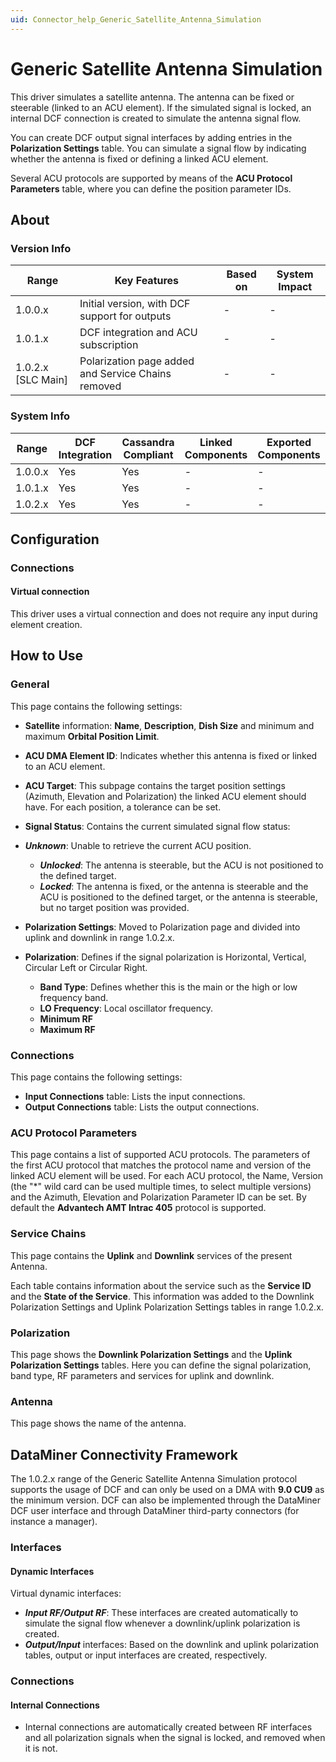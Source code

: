 ```yaml
---
uid: Connector_help_Generic_Satellite_Antenna_Simulation
---
```


# Generic Satellite Antenna Simulation

This driver simulates a satellite antenna. The antenna can be fixed or steerable (linked to an ACU element). If the simulated signal is locked, an internal DCF connection is created to simulate the antenna signal flow.

You can create DCF output signal interfaces by adding entries in the **Polarization Settings** table. You can simulate a signal flow by indicating whether the antenna is fixed or defining a linked ACU element.

Several ACU protocols are supported by means of the **ACU Protocol Parameters** table, where you can define the position parameter IDs.

## About

### Version Info

| **Range**            | **Key Features**                                   | **Based on** | **System Impact** |
|----------------------|----------------------------------------------------|--------------|-------------------|
| 1.0.0.x              | Initial version, with DCF support for outputs      | \-           | \-                |
| 1.0.1.x              | DCF integration and ACU subscription               | \-           | \-                |
| 1.0.2.x \[SLC Main\] | Polarization page added and Service Chains removed | \-           | \-                |

### System Info

| **Range** | **DCF Integration** | **Cassandra Compliant** | **Linked Components** | **Exported Components** |
|-----------|---------------------|-------------------------|-----------------------|-------------------------|
| 1.0.0.x   | Yes                 | Yes                     | \-                    | \-                      |
| 1.0.1.x   | Yes                 | Yes                     | \-                    | \-                      |
| 1.0.2.x   | Yes                 | Yes                     | \-                    | \-                      |

## Configuration

### Connections

#### Virtual connection

This driver uses a virtual connection and does not require any input during element creation.

## How to Use

### General

This page contains the following settings:

- **Satellite** information: **Name**, **Description**, **Dish Size** and minimum and maximum **Orbital Position Limit**.

- **ACU DMA Element ID**: Indicates whether this antenna is fixed or linked to an ACU element.

- **ACU Target**: This subpage contains the target position settings (Azimuth, Elevation and Polarization) the linked ACU element should have. For each position, a tolerance can be set.

- **Signal Status**: Contains the current simulated signal flow status:

- ***Unknown***: Unable to retrieve the current ACU position.
  - ***Unlocked***: The antenna is steerable, but the ACU is not positioned to the defined target.
  - ***Locked***: The antenna is fixed, or the antenna is steerable and the ACU is positioned to the defined target, or the antenna is steerable, but no target position was provided.

- **Polarization Settings**: Moved to Polarization page and divided into uplink and downlink in range 1.0.2.x.

- **Polarization**: Defines if the signal polarization is Horizontal, Vertical, Circular Left or Circular Right.
  - **Band Type**: Defines whether this is the main or the high or low frequency band.
  - **LO Frequency**: Local oscillator frequency.
  - **Minimum RF**
  - **Maximum RF**

### Connections

This page contains the following settings:

- **Input Connections** table: Lists the input connections.
- **Output Connections** table: Lists the output connections.

### ACU Protocol Parameters

This page contains a list of supported ACU protocols. The parameters of the first ACU protocol that matches the protocol name and version of the linked ACU element will be used. For each ACU protocol, the Name, Version (the "\*" wild card can be used multiple times, to select multiple versions) and the Azimuth, Elevation and Polarization Parameter ID can be set. By default the **Advantech AMT Intrac 405** protocol is supported.

### Service Chains

This page contains the **Uplink** and **Downlink** services of the present Antenna.

Each table contains information about the service such as the **Service ID** and the **State of the Service**. This information was added to the Downlink Polarization Settings and Uplink Polarization Settings tables in range 1.0.2.x.

### Polarization

This page shows the **Downlink Polarization Settings** and the **Uplink Polarization Settings** tables. Here you can define the signal polarization, band type, RF parameters and services for uplink and downlink.

### Antenna

This page shows the name of the antenna.

## DataMiner Connectivity Framework

The 1.0.2.x range of the Generic Satellite Antenna Simulation protocol supports the usage of DCF and can only be used on a DMA with **9.0 CU9** as the minimum version. DCF can also be implemented through the DataMiner DCF user interface and through DataMiner third-party connectors (for instance a manager).

### Interfaces

#### Dynamic Interfaces

Virtual dynamic interfaces:

- ***Input RF/Output RF***: These interfaces are created automatically to simulate the signal flow whenever a downlink/uplink polarization is created.
- ***Output/Input*** interfaces: Based on the downlink and uplink polarization tables, output or input interfaces are created, respectively.

### Connections

#### Internal Connections

- Internal connections are automatically created between RF interfaces and all polarization signals when the signal is locked, and removed when it is not.
